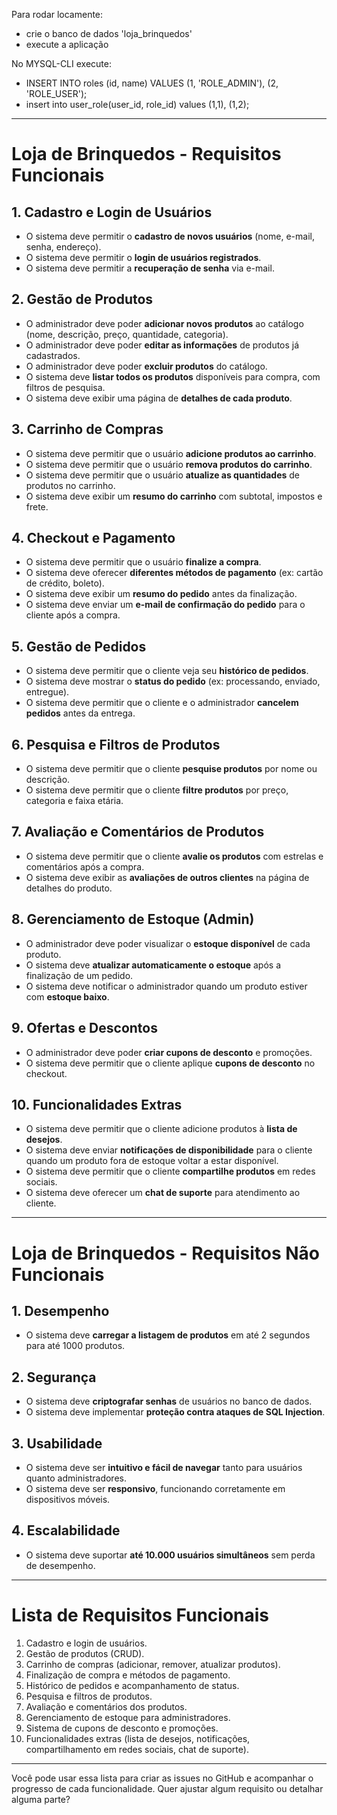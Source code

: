Para rodar locamente:
- crie o banco de dados 'loja_brinquedos'
- execute a aplicação

No MYSQL-CLI execute: 
- INSERT INTO roles (id, name) VALUES (1, 'ROLE_ADMIN'), (2, 'ROLE_USER');
- insert into user_role(user_id, role_id) values (1,1), (1,2);

---

# Loja de Brinquedos - Requisitos Funcionais

## 1. Cadastro e Login de Usuários
- O sistema deve permitir o **cadastro de novos usuários** (nome, e-mail, senha, endereço).
- O sistema deve permitir o **login de usuários registrados**.
- O sistema deve permitir a **recuperação de senha** via e-mail.

## 2. Gestão de Produtos
- O administrador deve poder **adicionar novos produtos** ao catálogo (nome, descrição, preço, quantidade, categoria).
- O administrador deve poder **editar as informações** de produtos já cadastrados.
- O administrador deve poder **excluir produtos** do catálogo.
- O sistema deve **listar todos os produtos** disponíveis para compra, com filtros de pesquisa.
- O sistema deve exibir uma página de **detalhes de cada produto**.

## 3. Carrinho de Compras
- O sistema deve permitir que o usuário **adicione produtos ao carrinho**.
- O sistema deve permitir que o usuário **remova produtos do carrinho**.
- O sistema deve permitir que o usuário **atualize as quantidades** de produtos no carrinho.
- O sistema deve exibir um **resumo do carrinho** com subtotal, impostos e frete.

## 4. Checkout e Pagamento
- O sistema deve permitir que o usuário **finalize a compra**.
- O sistema deve oferecer **diferentes métodos de pagamento** (ex: cartão de crédito, boleto).
- O sistema deve exibir um **resumo do pedido** antes da finalização.
- O sistema deve enviar um **e-mail de confirmação do pedido** para o cliente após a compra.

## 5. Gestão de Pedidos
- O sistema deve permitir que o cliente veja seu **histórico de pedidos**.
- O sistema deve mostrar o **status do pedido** (ex: processando, enviado, entregue).
- O sistema deve permitir que o cliente e o administrador **cancelem pedidos** antes da entrega.

## 6. Pesquisa e Filtros de Produtos
- O sistema deve permitir que o cliente **pesquise produtos** por nome ou descrição.
- O sistema deve permitir que o cliente **filtre produtos** por preço, categoria e faixa etária.

## 7. Avaliação e Comentários de Produtos
- O sistema deve permitir que o cliente **avalie os produtos** com estrelas e comentários após a compra.
- O sistema deve exibir as **avaliações de outros clientes** na página de detalhes do produto.

## 8. Gerenciamento de Estoque (Admin)
- O administrador deve poder visualizar o **estoque disponível** de cada produto.
- O sistema deve **atualizar automaticamente o estoque** após a finalização de um pedido.
- O sistema deve notificar o administrador quando um produto estiver com **estoque baixo**.

## 9. Ofertas e Descontos
- O administrador deve poder **criar cupons de desconto** e promoções.
- O sistema deve permitir que o cliente aplique **cupons de desconto** no checkout.

## 10. Funcionalidades Extras
- O sistema deve permitir que o cliente adicione produtos à **lista de desejos**.
- O sistema deve enviar **notificações de disponibilidade** para o cliente quando um produto fora de estoque voltar a estar disponível.
- O sistema deve permitir que o cliente **compartilhe produtos** em redes sociais.
- O sistema deve oferecer um **chat de suporte** para atendimento ao cliente.

---

# Loja de Brinquedos - Requisitos Não Funcionais

## 1. Desempenho
- O sistema deve **carregar a listagem de produtos** em até 2 segundos para até 1000 produtos.
  
## 2. Segurança
- O sistema deve **criptografar senhas** de usuários no banco de dados.
- O sistema deve implementar **proteção contra ataques de SQL Injection**.

## 3. Usabilidade
- O sistema deve ser **intuitivo e fácil de navegar** tanto para usuários quanto administradores.
- O sistema deve ser **responsivo**, funcionando corretamente em dispositivos móveis.

## 4. Escalabilidade
- O sistema deve suportar **até 10.000 usuários simultâneos** sem perda de desempenho.

---

# Lista de Requisitos Funcionais

1. Cadastro e login de usuários.
2. Gestão de produtos (CRUD).
3. Carrinho de compras (adicionar, remover, atualizar produtos).
4. Finalização de compra e métodos de pagamento.
5. Histórico de pedidos e acompanhamento de status.
6. Pesquisa e filtros de produtos.
7. Avaliação e comentários dos produtos.
8. Gerenciamento de estoque para administradores.
9. Sistema de cupons de desconto e promoções.
10. Funcionalidades extras (lista de desejos, notificações, compartilhamento em redes sociais, chat de suporte).

---

Você pode usar essa lista para criar as issues no GitHub e acompanhar o progresso de cada funcionalidade. Quer ajustar algum requisito ou detalhar alguma parte?
